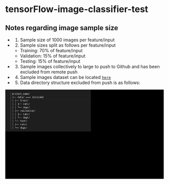 # tensorFlow-image-classifier-test

## Notes regarding image sample size

- 1. Sample size of 1000 images per feature/input
- 2. Sample sizes split as follows per feature/input
  - Training: 70% of feature/input
  - Validation: 15% of feature/input
  - Testing: 15% of feature/input
- 3. Sample images collectively to large to push to Github and has been excluded from remote push
- 4. Sample images dataset can be located [`here`](https://www.tensorflow.org/datasets/catalog/cats_vs_dogs)
- 5. Data directory structure excluded from push is as follows:

![Folder_Structure](/assets/images/Image_classifier_Folder_Structure.png)
